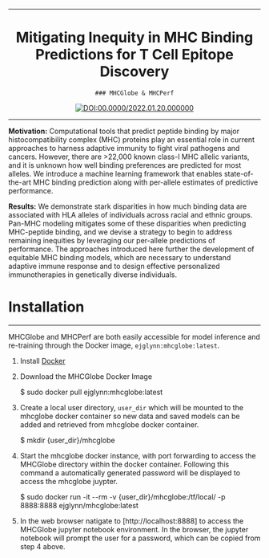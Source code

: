 ---

<div align="center">

# Mitigating Inequity in MHC Binding Predictions for T Cell Epitope Discovery

    ### MHCGlobe & MHCPerf
    
[![DOI:00.0000/2022.01.20.000000](http://img.shields.io/badge/DOI-00.0000/0000.00.00.000000-B31B1B.svg)](https://mhcglobe)

</div>

-----------

**Motivation:** Computational tools that predict peptide binding by major histocompatibility complex (MHC) proteins play an essential role in current approaches to harness adaptive immunity to fight viral pathogens and cancers. However, there are >22,000 known class-I MHC allelic variants, and it is unknown how well binding preferences are predicted for most alleles. We introduce a machine learning framework that enables state-of-the-art MHC binding prediction along with per-allele estimates of predictive performance. 

**Results:** We demonstrate stark disparities in how much binding data are associated with HLA alleles of individuals across racial and ethnic groups. Pan-MHC modeling mitigates some of these disparities when predicting MHC-peptide binding, and we devise a strategy to begin to address remaining inequities by leveraging our per-allele predictions of performance. The approaches introduced here further the development of equitable MHC binding models, which are necessary to understand adaptive immune response and to design effective personalized immunotherapies in genetically diverse individuals.

# Installation
-----------

MHCGlobe and MHCPerf are both easily accessible for model inference and re-training through the Docker image, `ejglynn:mhcglobe:latest`.

1) Install [Docker](https://docs.docker.com/get-docker/)

2) Download the MHCGlobe Docker Image

    $ sudo docker pull ejglynn:mhcglobe:latest

3) Create a local user directory, `user_dir` which will be mounted to the mhcglobe docker container so new data and saved models can be added and retrieved from mhcglobe docker container. 

    $ mkdir {user_dir}/mhcglobe
    
4) Start the mhcglobe docker instance, with port forwarding to access the MHCGlobe directory within the docker container. Following this command a automatically generated password will be displayed to access the mhcglobe juypter.

    $ sudo docker run -it --rm -v {user_dir}/mhcglobe:/tf/local/ -p 8888:8888 ejglynn/mhcglobe:latest
    
5) In the web browser natigate to [http://localhost:8888] to access the MHCGlobe jupyter notebook environment. In the browser, the jupyter notebook will prompt the user for a password, which can be copied from step 4 above.

